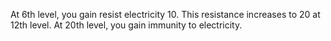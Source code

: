 At 6th level, you gain resist electricity 10. This resistance increases to 20 at 12th level. At 20th level, you gain immunity to electricity.